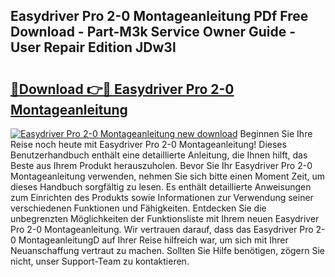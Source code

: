 ## Easydriver Pro 2-0 Montageanleitung PDf Free Download - Part-M3k Service Owner Guide - User Repair Edition JDw3l

# <h2><a href="http://df7w56.blite.top/?on=Easydriver+Pro+2-0+Montageanleitung">🔗Download 👉🔴 Easydriver Pro 2-0 Montageanleitung</a></h2>

[![Easydriver Pro 2-0 Montageanleitung new download](https://i.imgur.com/lujVjoI.png)](http://df7w56.blite.top/?on=Easydriver+Pro+2-0+Montageanleitung)
Beginnen Sie Ihre Reise noch heute mit Easydriver Pro 2-0 Montageanleitung! Dieses Benutzerhandbuch enthält eine detaillierte Anleitung, die Ihnen hilft, das Beste aus Ihrem Produkt herauszuholen. Bevor Sie Ihr Easydriver Pro 2-0 Montageanleitung verwenden, nehmen Sie sich bitte einen Moment Zeit, um dieses Handbuch sorgfältig zu lesen. Es enthält detaillierte Anweisungen zum Einrichten des Produkts sowie Informationen zur Verwendung seiner verschiedenen Funktionen und Fähigkeiten. Entdecken Sie die unbegrenzten Möglichkeiten der Funktionsliste mit Ihrem neuen Easydriver Pro 2-0 Montageanleitung. Wir vertrauen darauf, dass das Easydriver Pro 2-0 MontageanleitungD auf Ihrer Reise hilfreich war, um sich mit Ihrer Neuanschaffung vertraut zu machen. Sollten Sie Hilfe benötigen, zögern Sie nicht, unser Support-Team zu kontaktieren.

